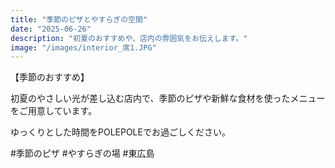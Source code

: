 ```yaml
---
title: "季節のピザとやすらぎの空間"
date: "2025-06-26"
description: "初夏のおすすめや、店内の雰囲気をお伝えします。"
image: "/images/interior_席1.JPG"
---
```


【季節のおすすめ】

初夏のやさしい光が差し込む店内で、季節のピザや新鮮な食材を使ったメニューをご用意しています。

ゆっくりとした時間をPOLEPOLEでお過ごしください。

#季節のピザ #やすらぎの場 #東広島
